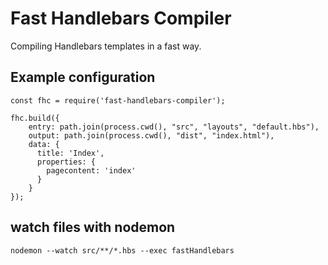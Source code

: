 # Fast Handlebars Compiler

Compiling Handlebars templates in a fast way.

## Example configuration

```
const fhc = require('fast-handlebars-compiler');

fhc.build({
    entry: path.join(process.cwd(), "src", "layouts", "default.hbs"),
    output: path.join(process.cwd(), "dist", "index.html"),
    data: {
      title: 'Index',
      properties: {
        pagecontent: 'index'
      }
    }
});

```

## watch files with nodemon

`nodemon --watch src/**/*.hbs --exec fastHandlebars`